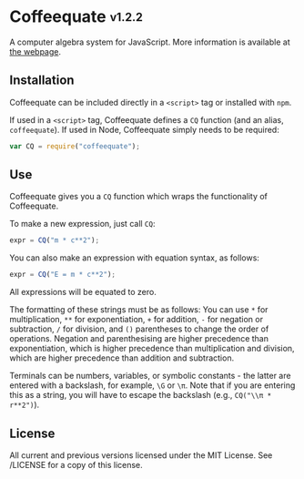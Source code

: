 Coffeequate <sub><sup>v1.2.2</sup></sub>
=============================

A computer algebra system for JavaScript. More information is available at [the webpage](http://matthewja.com/Coffeequate).

## Installation
Coffeequate can be included directly in a `<script>` tag or installed with `npm`.

If used in a `<script>` tag, Coffeequate defines a `CQ` function (and an alias, `coffeequate`). If used in Node, Coffeequate simply needs to be required:
```javascript
var CQ = require("coffeequate");
```

## Use
Coffeequate gives you a `CQ` function which wraps the functionality of Coffeequate.

To make a new expression, just call `CQ`:
```javascript
expr = CQ("m * c**2");
```

You can also make an expression with equation syntax, as follows:
```javascript
expr = CQ("E = m * c**2");
```

All expressions will be equated to zero.

The formatting of these strings must be as follows: You can use `*` for multiplication, `**` for exponentiation, `+` for addition, `-` for negation or subtraction, `/` for division, and `()` parentheses to change the order of operations. Negation and parenthesising are higher precedence than exponentiation, which is higher precedence than multiplication and division, which are higher precedence than addition and subtraction.

Terminals can be numbers, variables, or symbolic constants - the latter are entered with a backslash, for example, `\G` or `\π`. Note that if you are entering this as a string, you will have to escape the backslash (e.g., `CQ("\\π * r**2")`).

## License
All current and previous versions licensed under the MIT License. See /LICENSE for a copy of this license.